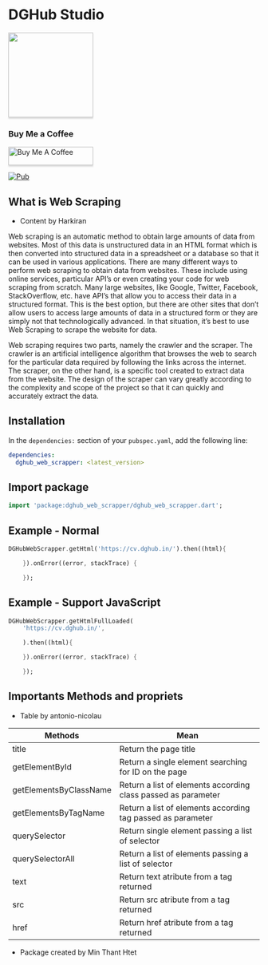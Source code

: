 # DGHub Studio

<a href="https://t.me/dghub_founder" target="_blank"><img src="https://avatars.githubusercontent.com/u/112307287?v=4 | width=100" style="height: 170px !important;width: 170px !important;box-shadow: 0px 3px 2px 0px rgba(190, 190, 190, 0.5) !important;-webkit-box-shadow: 0px 3px 2px 0px rgba(190, 190, 190, 0.5) !important;" ></a>

### Buy Me a Coffee

<a href="https://www.paypal.me/dghubfounder" target="_blank"><img src="https://www.buymeacoffee.com/assets/img/custom_images/orange_img.png" alt="Buy Me A Coffee" style="height: 37px !important;width: 170px !important;box-shadow: 0px 3px 2px 0px rgba(190, 190, 190, 0.5) !important;-webkit-box-shadow: 0px 3px 2px 0px rgba(190, 190, 190, 0.5) !important;" ></a>

[![Pub](https://img.shields.io/pub/v/font_awesome_flutter.svg)](https://pub.dartlang.org/packages/dghub_web_scrapper)

## What is Web Scraping

- Content by Harkiran

Web scraping is an automatic method to obtain large amounts of data from websites. Most of this data is unstructured data in an HTML format which is then converted into structured data in a spreadsheet or a database so that it can be used in various applications. There are many different ways to perform web scraping to obtain data from websites. These include using online services, particular API’s or even creating your code for web scraping from scratch. Many large websites, like Google, Twitter, Facebook, StackOverflow, etc. have API’s that allow you to access their data in a structured format. This is the best option, but there are other sites that don’t allow users to access large amounts of data in a structured form or they are simply not that technologically advanced. In that situation, it’s best to use Web Scraping to scrape the website for data.

Web scraping requires two parts, namely the crawler and the scraper. The crawler is an artificial intelligence algorithm that browses the web to search for the particular data required by following the links across the internet. The scraper, on the other hand, is a specific tool created to extract data from the website. The design of the scraper can vary greatly according to the complexity and scope of the project so that it can quickly and accurately extract the data.

## Installation

In the `dependencies:` section of your `pubspec.yaml`, add the following line:

```yaml
dependencies:
  dghub_web_scrapper: <latest_version>
```

## Import package

```dart
import 'package:dghub_web_scrapper/dghub_web_scrapper.dart';
```

## Example - Normal

```dart
DGHubWebScrapper.getHtml('https://cv.dghub.in/').then((html){

    }).onError((error, stackTrace) {

    });
```

## Example - Support JavaScript

```dart
DGHubWebScrapper.getHtmlFullLoaded(
    'https://cv.dghub.in/',

    ).then((html){

    }).onError((error, stackTrace) {

    });
```

## Importants Methods and propriets

- Table by antonio-nicolau

| Methods                | Mean                                                          |
| ---------------------- | ------------------------------------------------------------- |
| title                  | Return the page title                                         |
| getElementById         | Return a single element searching for ID on the page          |
| getElementsByClassName | Return a list of elements according class passed as parameter |
| getElementsByTagName   | Return a list of elements according tag passed as parameter   |
| querySelector          | Return single element passing a list of selector              |
| querySelectorAll       | Return a list of elements passing a list of selector          |
| text                   | Return text atribute from a tag returned                      |
| src                    | Return src atribute from a tag returned                       |
| href                   | Return href atribute from a tag returned                      |

- Package created by Min Thant Htet
